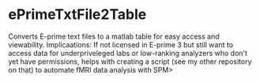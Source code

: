 # ePrimeTxtFile2Table
Converts E-prime text files to a matlab table for easy access and viewability. Implicaations: If not licensed in E-prime 3 but still want to access data for underpriveleged labs or low-ranking analyzers who don't yet have permissions, helps with creating a script (see my other repository on that) to automate fMRI data analysis with SPM>
